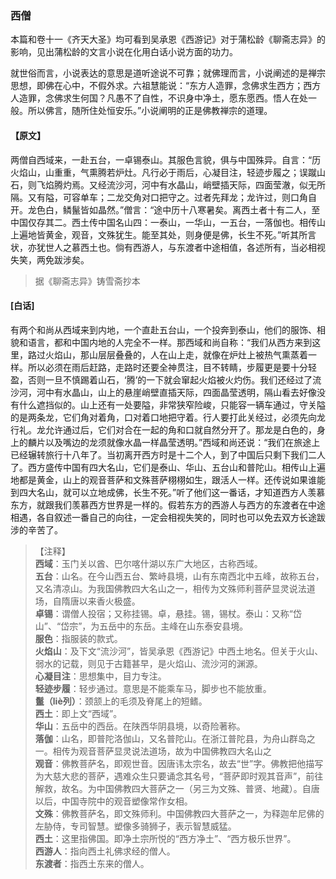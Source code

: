 <script type="text/javascript">
    var head = document.getElementsByTagName('head')[0];
    cssURL = '/public/liao.css';
    linkTag = document.createElement('link');
    linkTag.href = cssURL;
    linkTag.setAttribute('type','text/css');
    linkTag.setAttribute('rel','stylesheet');
    head.appendChild(linkTag);
</script>
### 西僧

本篇和卷十一《齐天大圣》均可看到吴承恩《西游记》对于蒲松龄《聊斋志异》的影响，见出蒲松龄的文言小说在化用白话小说方面的功力。

就世俗而言，小说表达的意思是道听途说不可靠；就佛理而言，小说阐述的是禅宗思想，即佛在心中，不假外求。六祖慧能说：“东方人造罪，念佛求生西方；西方人造罪，念佛求生何国？凡愚不了自性，不识身中净土，愿东愿西。悟人在处一般。所以佛言，随所住处恒安乐。”小说阐明的正是佛教禅宗的道理。

#### 【原文】
<section>
两僧自西域来，一赴五台，一卓锡泰山。其服色言貌，俱与中国殊异。自言：“历火焰山，山重重，气熏腾若炉灶。凡行必于雨后，心凝目注，轻迹步履之；误蹴山石，则飞焰腾灼焉。又经流沙河，河中有水晶山，峭壁插天际，四面莹澈，似无所隔。又有隘，可容单车；二龙交角对口把守之。过者先拜龙；龙许过，则口角自开。龙色白，鳞鬣皆如晶然。”僧言：“途中历十八寒暑矣。离西土者十有二人，至中国仅存其二。西土传中国名山四：一泰山，一华山，一五台，一落伽也。相传山上遍地皆黄金，观音，文殊犹生。能至其处，则身便是佛，长生不死。”听其所言状，亦犹世人之慕西土也。倘有西游人，与东渡者中途相值，各述所有，当必相视失笑，两免跋涉矣。

</section>

> 据《聊斋志异》铸雪斋抄本

#### [白话]
<aside>

有两个和尚从西域来到内地，一个直赴五台山，一个投奔到泰山，他们的服饰、相貌和语言，都和中国内地的人完全不一样。那西域和尚自称：“我们从西方来到这里，路过火焰山，那山层层叠叠的，人在山上走，就像在炉灶上被热气熏蒸着一样。所以必须在雨后赶路，走路时还要全神贯注，目不转睛，步履更是要十分轻盈，否则一旦不慎踢着山石，‘腾’的一下就会窜起火焰被火灼伤。我们还经过了流沙河，河中有水晶山，山上的悬崖峭壁直插天际，四面晶莹透明，隔山看去好像没有什么遮挡似的。山上还有一处要隘，非常狭窄险峻，只能容一辆车通过，守关隘的是两条龙，它们角对着角，口对着口地把守着。行人要打此关经过，必须先向龙行礼。龙允许通过后，它们对合在一起的角和口就自然分开了。那龙是白色的，身上的麟片以及嘴边的龙须就像水晶一样晶莹透明。”西域和尚还说：“我们在旅途上已经辗转旅行十八年了。当初离开西方时是十二个人，到了中国后只剩下我们二人了。西方盛传中国有四大名山，它们是泰山、华山、五台山和普陀山。相传山上遍地都是黄金，山上的观音菩萨和文殊菩萨栩栩如生，跟活人一样。还传说如果谁能到四大名山，就可以立地成佛，长生不死。”听了他们这一番话，才知道西方人羡慕东方，就跟我们羡慕西方世界是一样的。假若东方的西游人与西方的东渡者在中途相遇，各自叙述一番自己的向往，一定会相视失笑的，同时也可以免去双方长途跋涉的辛苦了。

</aside>

> 【注释】  
<b>西域</b>：玉门关以酋、巴尔喀什湖以东广大地区，古称西域。  
<b>五台</b>：山名。在今山西五台、繁峙县境，山有东南西北中五峰，故称五台，又名清凉山。为我国佛教四大名山之一，相传为文殊师利菩萨显灵说法道场，自隋唐以来香火极盛。  
<b>卓锡</b>：谓僧人投宿；又称挂锡。卓，悬挂。锡，锡杖。泰山：又称“岱山”、“岱宗”，为五岳中的东岳。主峰在山东泰安县境。  
<b>服色</b>：指服装的款式。  
<b>火焰山</b>：及下文“流沙河”，皆吴承恩《西游记》中西土地名。但关于火山、弱水的记载，则见于古籍甚早，是火焰山、流沙河的渊源。  
<b>心凝目注</b>：思想集中，目力专注。  
<b>轻迹步履</b>：轻步通过。意思是不能乘车马，脚步也不能放重。  
<b>鬣（liè列）</b>：颈颔上的毛须及脊尾上的短鳍。  
<b>西土</b>：即上文“西域”。  
<b>华山</b>：五岳中的西岳。在陕西华阴县境，以奇险著称。  
<b>落伽</b>：山名，即普陀洛伽山，又名普陀山。在浙江普陀县，为舟山群岛之一。相传为观音菩萨显灵说法道场，故为中国佛教四大名山之  
<b>观音</b>：佛教菩萨名，即观世音。因唐讳太宗名，故去“世”字。佛教把他描写为大慈大悲的菩萨，遇难众生只要诵念其名号，“菩萨即时观其音声”，前往解救，故名。为中国佛教四大菩萨之一（另三为文殊、普贤、地藏）。自唐以后，中国寺院中的观音塑像常作女相。  
<b>文殊</b>：佛教菩萨名，即文殊师利。中国佛教四大菩萨之一，为释迦牟尼佛的左胁侍，专司智慧。塑像多骑狮子，表示智慧威猛。  
<b>西土</b>：这里指佛国。即净土宗所悦的“西方净土”、“西方极乐世界”。  
<b>西游人</b>：指向西土礼佛求经的僧人。  
<b>东渡者</b>：指西土东来的僧人。  
